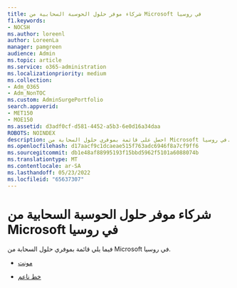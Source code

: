 ```yaml
---
title: شركاء موفر حلول الحوسبة السحابية من Microsoft في روسيا
f1.keywords:
- NOCSH
ms.author: loreenl
author: LoreenLa
manager: pamgreen
audience: Admin
ms.topic: article
ms.service: o365-administration
ms.localizationpriority: medium
ms.collection:
- Adm_O365
- Adm_NonTOC
ms.custom: AdminSurgePortfolio
search.appverid:
- MET150
- MOE150
ms.assetid: d3adf0cf-d581-4452-a5b3-6e0d16a34daa
ROBOTS: NOINDEX
description: احصل على قائمة بموفري حلول السحابة من Microsoft في روسيا.
ms.openlocfilehash: d17aacf9c1dcaeae515f763adc6946f8a7cf9ff6
ms.sourcegitcommit: db1e48af88995193f15bbd5962f5101a6088074b
ms.translationtype: MT
ms.contentlocale: ar-SA
ms.lasthandoff: 05/23/2022
ms.locfileid: "65637307"
---
```

# <a name="microsoft-cloud-solution-provider-partners-in-russia"></a>شركاء موفر حلول الحوسبة السحابية من Microsoft في روسيا
فيما يلي قائمة بموفري حلول السحابة من Microsoft في روسيا.
  
- [مونت](https://www.mont.com/ru-ru/)
    
- [خط ناعم](https://softline.ru/)
    

